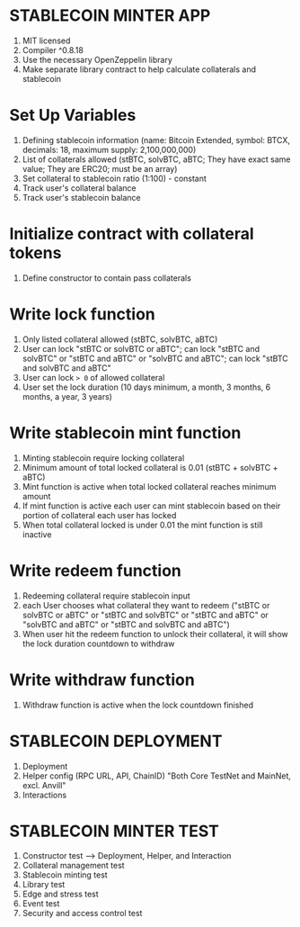 # STABLECOIN MINTER APP

1. MIT licensed
2. Compiler ^0.8.18
3. Use the necessary OpenZeppelin library
4. Make separate library contract to help calculate collaterals and stablecoin

# Set Up Variables
1. Defining stablecoin information (name: Bitcoin Extended, symbol: BTCX, decimals: 18, maximum supply: 2,100,000,000)
2. List of collaterals allowed (stBTC, solvBTC, aBTC; They have exact same value; They are ERC20; must be an array)
3. Set collateral to stablecoin ratio (1:100) - constant
4. Track user's collateral balance
5. Track user's stablecoin balance

# Initialize contract with collateral tokens
1. Define constructor to contain pass collaterals

# Write lock function
1. Only listed collateral allowed (stBTC, solvBTC, aBTC)
2. User can lock "stBTC or solvBTC or aBTC"; can lock "stBTC and solvBTC" or "stBTC and aBTC" or "solvBTC and aBTC"; can lock "stBTC and solvBTC and aBTC"
3. User can lock `> 0` of allowed collateral
4. User set the lock duration (10 days minimum, a month, 3 months, 6 months, a year, 3 years)

# Write stablecoin mint function
1. Minting stablecoin require locking collateral
2. Minimum amount of total locked collateral is 0.01 (stBTC + solvBTC + aBTC)
3. Mint function is active when total locked collateral reaches minimum amount
4. If mint function is active each user can mint stablecoin based on their portion of collateral each user has locked
5. When total collateral locked is under 0.01 the mint function is still inactive

# Write redeem function
1. Redeeming collateral require stablecoin input 
2. each User chooses what collateral they want to redeem ("stBTC or solvBTC or aBTC" or "stBTC and solvBTC" or "stBTC and aBTC" or "solvBTC and aBTC" or "stBTC and solvBTC and aBTC")
3. When user hit the redeem function to unlock their collateral, it will show the lock duration countdown to withdraw

# Write withdraw function
1. Withdraw function is active when the lock countdown finished

# STABLECOIN DEPLOYMENT
1. Deployment
2. Helper config (RPC URL, API, ChainID) "Both Core TestNet and MainNet, excl. Anvill"
3. Interactions

# STABLECOIN MINTER TEST
1. Constructor test --> Deployment, Helper, and Interaction
2. Collateral management test
3. Stablecoin minting test
4. Library test
5. Edge and stress test
6. Event test
7. Security and access control test
